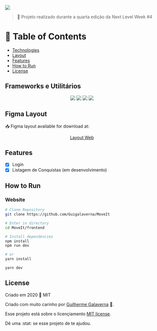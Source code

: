 <img src='https://i.ytimg.com/vi/nId4TNW4tlI/maxresdefault.jpg' />

> :rocket: Projeto realizado durante a quarta edição da Next Level Week #4

# :pushpin: Table of Contents

- [Technologies](#computer-technologies)
- [Layout](#layout)
- [Features](#rocket-features)
- [How to Run](#how-to-run)
- [License](#closed_book-license)

<p id='computer-technologies'>
  
## Frameworks e Utilitários
<div align='center'>
  <img src='https://img.shields.io/badge/React-1d3557?style=for-the-badge&logo=react&logoColor=61DAFB'></img>
  <img src='https://img.shields.io/badge/next.js-000000?style=for-the-badge&logo=next.js&logoColor=white'></img>
  <img src='https://img.shields.io/badge/TypeScript-3178c6?style=for-the-badge&logo=typescript&logoColor=white'></img>
  <img src='https://img.shields.io/badge/Yarn-117cad?style=for-the-badge&logo=yarn&logoColor=white'></img>
</div>

## Figma Layout

<div id='layout'>
  <p align="left"> 📥 Figma layout available for download at: </p>
  <p align="center">
    <a href='https://www.figma.com/file/WDVmNh6nJvQ0vTIPay87rY/Move.it-1.0-Copy'>Layout Web</a>
  </p>
</div>

## Features

- [x] Login
- [x] Listagem de Conquistas (em desenvolvimento)

<p id='how-to-run'>
  
## How to Run

### Website

```sh
# Clone Repository
git clone https://github.com/Guigalaverna/MoveIt

# Enter in directory
cd MoveIt/frontend

# Install dependencies
npm install
npm run dev

# or 
yarn install

yarn dev
```

## License

Criado em 2020 :closed_book: MIT

Criado com muito carinho por [Guilherme Galaverna](https://github.com/Guigalaverna) 🚀.

Esse projeto está sobre o licençiamento [MIT license](https://github.com/Guigalaverna/MoveIt/main/LICENSE).

Dê uma :stat: se esse projeto de te ajudou.
